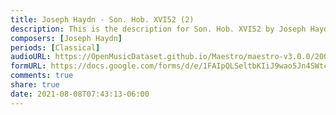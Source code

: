 ```yaml
---
title: Joseph Haydn - Son. Hob. XVI52 (2)
description: This is the description for Son. Hob. XVI52 by Joseph Haydn
composers: [Joseph Haydn]
periods: [Classical]
audioURL: https://OpenMusicDataset.github.io/Maestro/maestro-v3.0.0/2006/MIDI-Unprocessed_22_R1_2006_01-04_ORIG_MID--AUDIO_22_R1_2006_01_Track01_wav.midi
formURL: https://docs.google.com/forms/d/e/1FAIpQLSeltbKIiJ9wao5Jn4SWtcIeNRbYS_gguhH-FAORJJFvHUlBkg/viewform
comments: true
share: true
date: 2021-08-08T07:43:13-06:00
---
```

